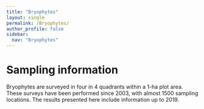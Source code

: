 ```yaml
---
title: "Bryophytes"
layout: single
permalink: /Bryophytes/
author_profile: false
sidebar:
  nav: "Bryophytes"
---
```


<h1>Sampling information</h1>

Bryophytes are surveyed in four in 4 quadrants within a 1-ha plot area. These surveys have been performed since 2003, with almost 1500 sampling locations. The results presented here include information up to 2019.

